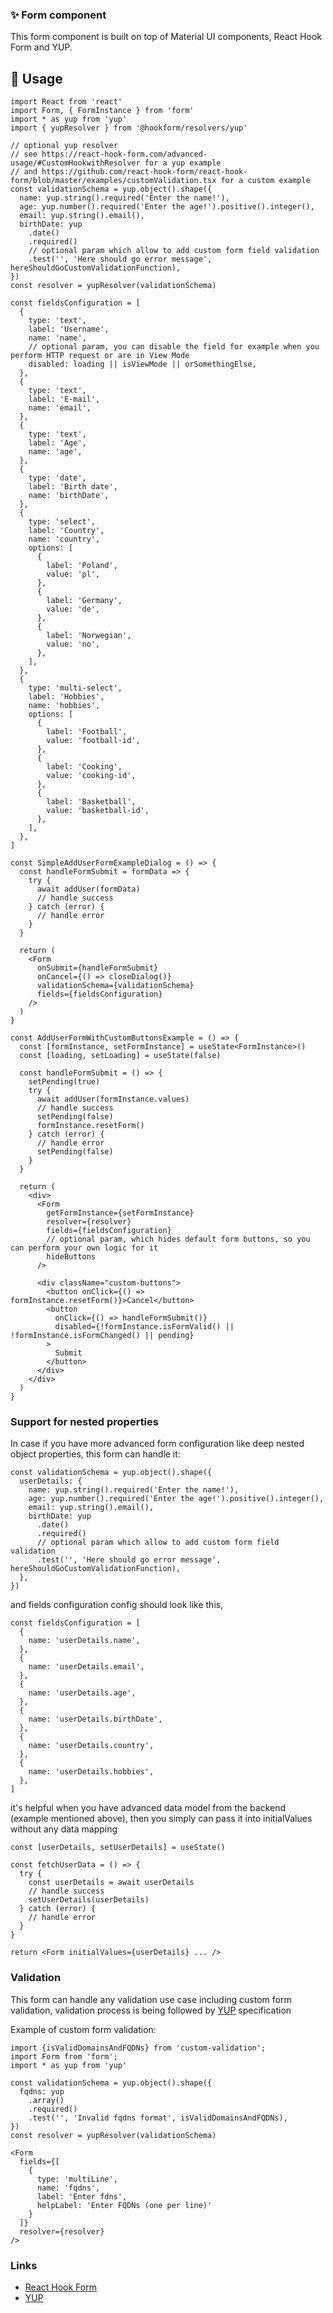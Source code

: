 ### ✨ Form component

This form component is built on top of Material UI components, React Hook Form and YUP.

## 🔨 Usage

```tsx
import React from 'react'
import Form, { FormInstance } from 'form'
import * as yup from 'yup'
import { yupResolver } from '@hookform/resolvers/yup'

// optional yup resolver
// see https://react-hook-form.com/advanced-usage/#CustomHookwithResolver for a yup example
// and https://github.com/react-hook-form/react-hook-form/blob/master/examples/customValidation.tsx for a custom example
const validationSchema = yup.object().shape({
  name: yup.string().required('Enter the name!'),
  age: yup.number().required('Enter the age!').positive().integer(),
  email: yup.string().email(),
  birthDate: yup
    .date()
    .required()
    // optional param which allow to add custom form field validation
    .test('', 'Here should go error message', hereShouldGoCustomValidationFunction),
})
const resolver = yupResolver(validationSchema)

const fieldsConfiguration = [
  {
    type: 'text',
    label: 'Username',
    name: 'name',
    // optional param, you can disable the field for example when you perform HTTP request or are in View Mode
    disabled: loading || isViewMode || orSomethingElse,
  },
  {
    type: 'text',
    label: 'E-mail',
    name: 'email',
  },
  {
    type: 'text',
    label: 'Age',
    name: 'age',
  },
  {
    type: 'date',
    label: 'Birth date',
    name: 'birthDate',
  },
  {
    type: 'select',
    label: 'Country',
    name: 'country',
    options: [
      {
        label: 'Poland',
        value: 'pl',
      },
      {
        label: 'Germany',
        value: 'de',
      },
      {
        label: 'Norwegian',
        value: 'no',
      },
    ],
  },
  {
    type: 'multi-select',
    label: 'Hobbies',
    name: 'hobbies',
    options: [
      {
        label: 'Football',
        value: 'football-id',
      },
      {
        label: 'Cooking',
        value: 'cooking-id',
      },
      {
        label: 'Basketball',
        value: 'basketball-id',
      },
    ],
  },
]

const SimpleAddUserFormExampleDialog = () => {
  const handleFormSubmit = formData => {
    try {
      await addUser(formData)
      // handle success
    } catch (error) {
      // handle error
    }
  }

  return (
    <Form
      onSubmit={handleFormSubmit}
      onCancel={() => closeDialog()}
      validationSchema={validationSchema}
      fields={fieldsConfiguration}
    />
  )
}

const AddUserFormWithCustomButtonsExample = () => {
  const [formInstance, setFormInstance] = useState<FormInstance>()
  const [loading, setLoading] = useState(false)

  const handleFormSubmit = () => {
    setPending(true)
    try {
      await addUser(formInstance.values)
      // handle success
      setPending(false)
      formInstance.resetForm()
    } catch (error) {
      // handle error
      setPending(false)
    }
  }

  return (
    <div>
      <Form
        getFormInstance={setFormInstance}
        resolver={resolver}
        fields={fieldsConfiguration}
        // optional param, which hides default form buttons, so you can perform your own logic for it
        hideButtons
      />

      <div className="custom-buttons">
        <button onClick={() => formInstance.resetForm()}>Cancel</button>
        <button
          onClick={() => handleFormSubmit()}
          disabled={!formInstance.isFormValid() || !formInstance.isFormChanged() || pending}
        >
          Submit
        </button>
      </div>
    </div>
  )
}
```

### Support for nested properties

In case if you have more advanced form configuration like deep nested object properties, this form can handle it:

```tsx
const validationSchema = yup.object().shape({
  userDetails: {
    name: yup.string().required('Enter the name!'),
    age: yup.number().required('Enter the age!').positive().integer(),
    email: yup.string().email(),
    birthDate: yup
      .date()
      .required()
      // optional param which allow to add custom form field validation
      .test('', 'Here should go error message', hereShouldGoCustomValidationFunction),
  },
})
```

and fields configuration config should look like this,

```tsx
const fieldsConfiguration = [
  {
    name: 'userDetails.name',
  },
  {
    name: 'userDetails.email',
  },
  {
    name: 'userDetails.age',
  },
  {
    name: 'userDetails.birthDate',
  },
  {
    name: 'userDetails.country',
  },
  {
    name: 'userDetails.hobbies',
  },
]
```

it's helpful when you have advanced data model from the backend (example mentioned above), then you simply can pass it into initialValues without any data mapping

```tsx
const [userDetails, setUserDetails] = useState()

const fetchUserData = () => {
  try {
    const userDetails = await userDetails
    // handle success
    setUserDetails(userDetails)
  } catch (error) {
    // handle error
  }
}

return <Form initialValues={userDetails} ... />
```

### Validation

This form can handle any validation use case including custom form validation, validation process is being followed by [YUP](https://github.com/jquense/yup/blob/master/README.md) specification

Example of custom form validation:

```tsx
import {isValidDomainsAndFQDNs} from 'custom-validation';
import Form from 'form';
import * as yup from 'yup'

const validationSchema = yup.object().shape({
  fqdns: yup
    .array()
    .required()
    .test('', 'Invalid fqdns format', isValidDomainsAndFQDNs),
})
const resolver = yupResolver(validationSchema)

<Form
  fields={[
    {
      type: 'multiLine',
      name: 'fqdns',
      label: 'Enter fdns',
      helpLabel: 'Enter FQDNs (one per line)'
    }
  ]}
  resolver={resolver}
/>
```

### Links

- [React Hook Form](https://react-hook-form.com/)
- [YUP](https://github.com/jquense/yup/blob/master/README.md)
